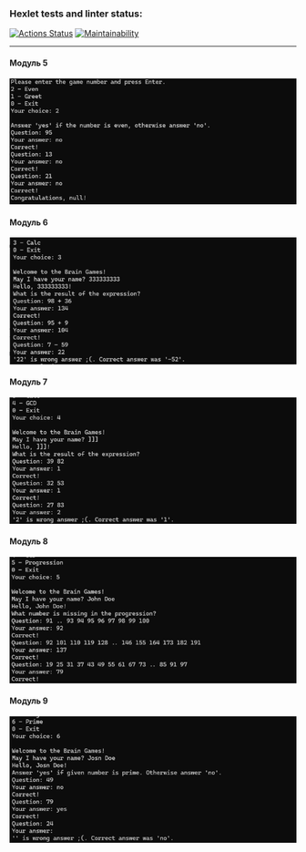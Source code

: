 ### Hexlet tests and linter status:
[![Actions Status](https://github.com/ArtMan-8/java-project-61/actions/workflows/hexlet-check.yml/badge.svg)](https://github.com/ArtMan-8/java-project-61/actions) [![Maintainability](https://api.codeclimate.com/v1/badges/3222fe0e8a81282944a4/maintainability)](https://codeclimate.com/github/ArtMan-8/java-project-61/maintainability)

<hr/>

#### Модуль 5
![Модуль 5](assets/module-5.png)

#### Модуль 6
![Модуль 6](assets/module-6.png)

#### Модуль 7
![Модуль 7](assets/module-7.png)

#### Модуль 8
![Модуль 8](assets/module-8.png)

#### Модуль 9
![Модуль 9](assets/module-9.png)
